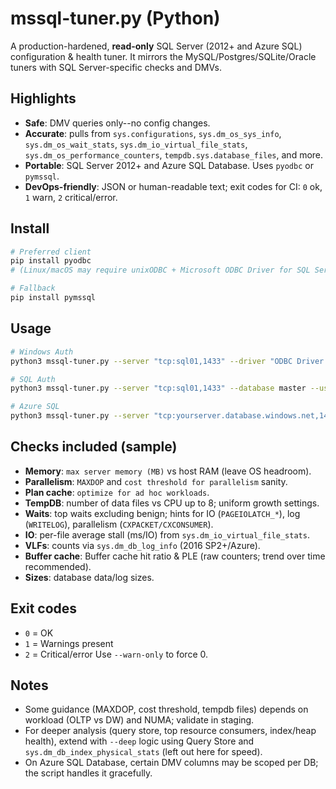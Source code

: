 
# mssql-tuner.py (Python)

A production-hardened, **read-only** SQL Server (2012+ and Azure SQL) configuration & health tuner. It mirrors the MySQL/Postgres/SQLite/Oracle tuners with SQL Server-specific checks and DMVs.

## Highlights
- **Safe**: DMV queries only--no config changes.
- **Accurate**: pulls from `sys.configurations`, `sys.dm_os_sys_info`, `sys.dm_os_wait_stats`, `sys.dm_io_virtual_file_stats`, `sys.dm_os_performance_counters`, `tempdb.sys.database_files`, and more.
- **Portable**: SQL Server 2012+ and Azure SQL Database. Uses `pyodbc` or `pymssql`.
- **DevOps-friendly**: JSON or human-readable text; exit codes for CI: `0` ok, `1` warn, `2` critical/error.

## Install
```bash
# Preferred client
pip install pyodbc
# (Linux/macOS may require unixODBC + Microsoft ODBC Driver for SQL Server)

# Fallback
pip install pymssql
```

## Usage
```bash
# Windows Auth
python3 mssql-tuner.py --server "tcp:sql01,1433" --driver "ODBC Driver 18 for SQL Server" --trusted

# SQL Auth
python3 mssql-tuner.py --server "tcp:sql01,1433" --database master --user sa --password '...' --output text

# Azure SQL
python3 mssql-tuner.py --server "tcp:yourserver.database.windows.net,1433" --database yourdb --user user --password '...' --encrypt --trustservercert --output json > report.json
```

## Checks included (sample)
- **Memory**: `max server memory (MB)` vs host RAM (leave OS headroom).
- **Parallelism**: `MAXDOP` and `cost threshold for parallelism` sanity.
- **Plan cache**: `optimize for ad hoc workloads`.
- **TempDB**: number of data files vs CPU up to 8; uniform growth settings.
- **Waits**: top waits excluding benign; hints for IO (`PAGEIOLATCH_*`), log (`WRITELOG`), parallelism (`CXPACKET/CXCONSUMER`).
- **IO**: per-file average stall (ms/IO) from `sys.dm_io_virtual_file_stats`.
- **VLFs**: counts via `sys.dm_db_log_info` (2016 SP2+/Azure).
- **Buffer cache**: Buffer cache hit ratio & PLE (raw counters; trend over time recommended).
- **Sizes**: database data/log sizes.

## Exit codes
- `0` = OK
- `1` = Warnings present
- `2` = Critical/error
Use `--warn-only` to force 0.

## Notes
- Some guidance (MAXDOP, cost threshold, tempdb files) depends on workload (OLTP vs DW) and NUMA; validate in staging.
- For deeper analysis (query store, top resource consumers, index/heap health), extend with `--deep` logic using Query Store and `sys.dm_db_index_physical_stats` (left out here for speed).
- On Azure SQL Database, certain DMV columns may be scoped per DB; the script handles it gracefully.
```

